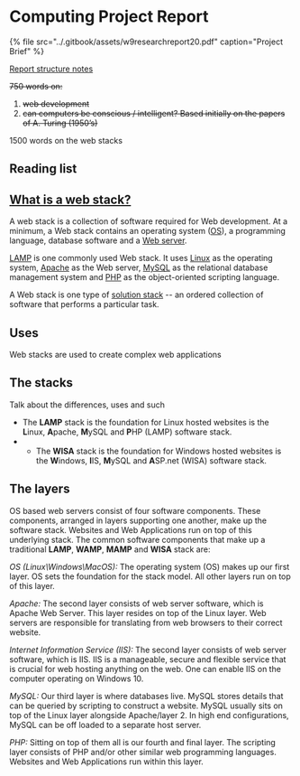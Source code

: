 # Computing Project Report

{% file src="../.gitbook/assets/w9researchreport20.pdf" caption="Project Brief" %}

[Report structure notes](../notes/foundation-year-notes/foundation-year-autumn-notes/communication-and-learning-skills-notes/report-and-essays.md)

~~750 words on:~~

1. ~~web development~~
2. ~~can computers be conscious / intelligent? Based initially on the papers of A. Turing \(1950’s\)~~

1500 words on the web stacks

## Reading list

## [What is a web stack?](https://whatis.techtarget.com/definition/Web-stack)

A web stack is a collection of software required for Web development. At a minimum, a Web stack contains an operating system \([OS](https://whatis.techtarget.com/definition/operating-system-OS)\), a programming language, database software and a [Web server](https://whatis.techtarget.com/definition/Web-server).

[LAMP](https://whatis.techtarget.com/definition/LAMP-Linux-Apache-MySQL-PHP) is one commonly used Web stack. It uses [Linux](https://searchdatacenter.techtarget.com/definition/Linux-operating-system) as the operating system, [Apache](https://whatis.techtarget.com/definition/Apache) as the Web server, [MySQL](https://searchoracle.techtarget.com/definition/MySQL) as the relational database management system and [PHP](https://whatis.techtarget.com/definition/PHP-Hypertext-Preprocessor) as the object-oriented scripting language. 

A Web stack is one type of [solution stack](https://whatis.techtarget.com/definition/solution-stack) -- an ordered collection of software that performs a particular task.

## Uses

Web stacks are used to create complex web applications

## The stacks

Talk about the differences, uses and such

* The **LAMP** stack is the foundation for Linux hosted websites is the **L**inux, **A**pache, **M**ySQL and **P**HP \(LAMP\) software stack.
* * The **WISA** stack is the foundation for Windows hosted websites is the **W**indows, **I**IS, **M**ySQL and **A**SP.net \(WISA\) software stack.

## The layers

OS based web servers consist of four software components. These components, arranged in layers supporting one another, make up the software stack. Websites and Web Applications run on top of this underlying stack. The common software components that make up a traditional **LAMP**, **WAMP**, **MAMP** and **WISA** stack are:

_OS \(Linux\Windows\MacOS\):_ The operating system \(OS\) makes up our first layer. OS sets the foundation for the stack model. All other layers run on top of this layer.

_Apache:_ The second layer consists of web server software, which is Apache Web Server. This layer resides on top of the Linux layer. Web servers are responsible for translating from web browsers to their correct website.

_Internet Information Service \(IIS\):_ The second layer consists of web server software, which is IIS. IIS is a manageable, secure and flexible service that is crucial for web hosting anything on the web. One can enable IIS on the computer operating on Windows 10.

_MySQL:_ Our third layer is where databases live. MySQL stores details that can be queried by scripting to construct a website. MySQL usually sits on top of the Linux layer alongside Apache/layer 2. In high end configurations, MySQL can be off loaded to a separate host server.

_PHP:_ Sitting on top of them all is our fourth and final layer. The scripting layer consists of PHP and/or other similar web programming languages. Websites and Web Applications run within this layer.

